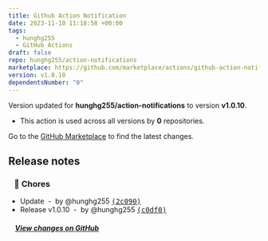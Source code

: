 ```yaml
---
title: Github Action Notification
date: 2023-11-10 11:18:58 +00:00
tags:
  - hunghg255
  - GitHub Actions
draft: false
repo: hunghg255/action-notifications
marketplace: https://github.com/marketplace/actions/github-action-notification
version: v1.0.10
dependentsNumber: "0"
---
```



Version updated for **hunghg255/action-notifications** to version **v1.0.10**.
- This action is used across all versions by **0** repositories.

Go to the [GitHub Marketplace](https://github.com/marketplace/actions/github-action-notification) to find the latest changes.

## Release notes

### &nbsp;&nbsp;&nbsp;🏡 Chores

- Update &nbsp;-&nbsp; by @hunghg255 [<samp>(2c090)</samp>](https://github.com/hunghg255/action-notifications/commit/2c090d6)
- Release v1.0.10 &nbsp;-&nbsp; by @hunghg255 [<samp>(c0df0)</samp>](https://github.com/hunghg255/action-notifications/commit/c0df00e)

##### &nbsp;&nbsp;&nbsp;&nbsp;[View changes on GitHub](https://github.com/hunghg255/action-notifications/compare/v1.0.9...v1.0.10)
